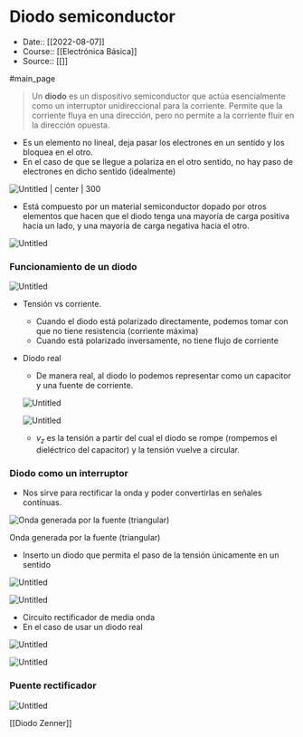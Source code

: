 # Diodo semiconductor

- Date:: [[2022-08-07]]
- Course:: [[Electrónica Básica]]
- Source:: [[]]


#main_page 



> Un **diodo** es un dispositivo semiconductor que actúa esencialmente como un interruptor unidireccional para la corriente. Permite que la corriente fluya en una dirección, pero no permite a la corriente fluir en la dirección opuesta.
> 
- Es un elemento no lineal, deja pasar los electrones en un sentido y los bloquea en el otro.
- En el caso de que se llegue a polariza en el otro sentido, no hay paso de electrones en dicho sentido (idealmente)

![Untitled | center | 300 ](Images/Diodo%20semiconductor/Untitled.png)

- Está compuesto por un material semiconductor dopado por otros elementos que hacen que el diodo tenga una mayoría de carga positiva hacia un lado, y una mayoria de carga negativa hacia el otro.

![Untitled](Images/Diodo%20semiconductor/Untitled%201.png)

### Funcionamiento de un diodo

![Untitled](Images/Diodo%20semiconductor/Untitled%202.png)

- Tensión vs corriente.
    - Cuando el diodo está polarizado directamente, podemos tomar con que no tiene resistencia (corriente máxima)
    - Cuando está polarizado inversamente, no tiene flujo de corriente
- Diodo real
    - De manera real, al diodo lo podemos representar como un capacitor y una fuente de corriente.
    
    ![Untitled](Images/Diodo%20semiconductor/Untitled%203.png)
    
    ![Untitled](Images/Diodo%20semiconductor/Untitled%204.png)
    
    - $v_z$ es la tensión a partir del cual el diodo se rompe (rompemos el dieléctrico del capacitor) y la tensión vuelve a circular.

### Diodo como un interruptor

- Nos sirve para rectificar la onda y poder convertirlas en señales contínuas.

![Onda generada por la fuente (triangular)](Images/Diodo%20semiconductor/Untitled%205.png)

Onda generada por la fuente (triangular)

- Inserto un diodo que permita el paso de la tensión únicamente en un sentido

![Untitled](Images/Diodo%20semiconductor/Untitled%206.png)

![Untitled](Images/Diodo%20semiconductor/Untitled%207.png)

- Circuito rectificador de media onda
- En el caso de usar un diodo real

![Untitled](Images/Diodo%20semiconductor/Untitled%208.png)

![Untitled](Images/Diodo%20semiconductor/Untitled%209.png)

### Puente rectificador

![Untitled](Images/Diodo%20semiconductor/Untitled%2010.png)

[[Diodo Zenner]]